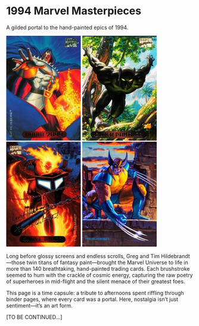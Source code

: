 # 1994 Marvel Masterpieces

A gilded portal to the hand-painted epics of 1994.

![1994 Marvel Masterpieces - #33 - Doom 2099](images/94-marvel-masterpieces-doom-2099.jpg) ![1994 Marvel Masterpieces - #8 - Black Panther](images/94-marvel-masterpieces-black-panther.jpg) ![1994 Marvel Masterpieces - #42 - Ghost Rider](images/94-marvel-masterpieces-ghost-rider.jpg) ![1994 Marvel Masterpieces - #PB9 - Wolverine](images/94-marvel-masterpieces-wolverine.jpg)

Long before glossy screens and endless scrolls, Greg and Tim Hildebrandt—those twin titans of fantasy paint—brought the Marvel Universe to life in more than 140 breathtaking, hand-painted trading cards. Each brushstroke seemed to hum with the crackle of cosmic energy, capturing the raw poetry of superheroes in mid-flight and the silent menace of their greatest foes.

This page is a time capsule: a tribute to afternoons spent riffling through binder pages, where every card was a portal. Here, nostalgia isn’t just sentiment—it’s an art form.

[TO BE CONTINUED...]
